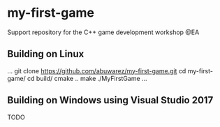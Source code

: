 # my-first-game
Support repository for the C++ game development workshop @EA


## Building on Linux

...
 git clone https://github.com/abuwarez/my-first-game.git
 cd my-first-game/
 cd build/
 cmake ..
 make
 ./MyFirstGame 
...

## Building on Windows using Visual Studio 2017

TODO
